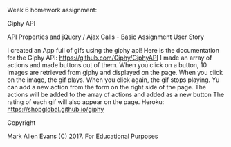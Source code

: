 Week 6 homework assignment:

Giphy API

API Properties and jQuery / Ajax Calls - Basic Assignment User Story

I created an App full of gifs using the giphy api!
Here is the documentation for the Giphy API: https://github.com/Giphy/GiphyAPI
I made an array of actions and made buttons out of them.
When you click on a button, 10 images are retrieved from giphy and displayed on the page.
When you click on the image, the gif plays. When you click again, the gif stops playing.
Yu can add a new action from the form on the right side of the page. The actions will be added to the array of actions and added as a new button
The rating of each gif will also appear on the page.
Heroku: https://shopglobal.github.io/giphy

Copyright

Mark Allen Evans (C) 2017. For Educational Purposes  